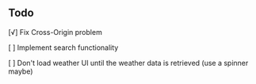 ## Todo

[√] Fix Cross-Origin problem

[ ] Implement search functionality

[ ] Don't load weather UI until the weather data is retrieved (use a spinner maybe)

